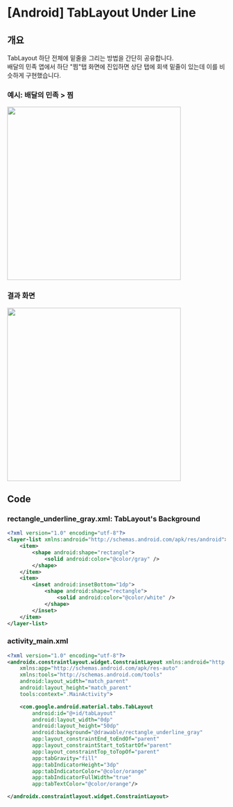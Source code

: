 
# [Android] TabLayout Under Line

## 개요

TabLayout 하단 전체에 밑줄을 그리는 방법을 간단히 공유합니다.</br>
배달의 민족 앱에서 하단 "찜"탭 화면에 진입하면 상단 탭에 회색 밑줄이 있는데 이를 비슷하게 구현했습니다.


### 예시: 배달의 민족  > 찜
<img src="https://github.com/JuhyeokLee97/Android-Study-By-Kotlin/assets/40654227/07a108e6-4de0-4c6b-8605-ba932ec6ffa1" width=400/>


### 결과 화면
<img src="https://github.com/JuhyeokLee97/Android-Study-By-Kotlin/assets/40654227/224acf43-f612-467c-947e-784f576b040e" width=400/>


## Code
### rectangle_underline_gray.xml: TabLayout's Background
``` xml
<?xml version="1.0" encoding="utf-8"?>
<layer-list xmlns:android="http://schemas.android.com/apk/res/android">
    <item>
        <shape android:shape="rectangle">
            <solid android:color="@color/gray" />
        </shape>
    </item>
    <item>
        <inset android:insetBottom="1dp">
            <shape android:shape="rectangle">
                <solid android:color="@color/white" />
            </shape>
        </inset>
    </item>
</layer-list>
```

### activity_main.xml
``` xml
<?xml version="1.0" encoding="utf-8"?>
<androidx.constraintlayout.widget.ConstraintLayout xmlns:android="http://schemas.android.com/apk/res/android"
    xmlns:app="http://schemas.android.com/apk/res-auto"
    xmlns:tools="http://schemas.android.com/tools"
    android:layout_width="match_parent"
    android:layout_height="match_parent"
    tools:context=".MainActivity">

    <com.google.android.material.tabs.TabLayout
        android:id="@+id/tabLayout"
        android:layout_width="0dp"
        android:layout_height="50dp"
        android:background="@drawable/rectangle_underline_gray"
        app:layout_constraintEnd_toEndOf="parent"
        app:layout_constraintStart_toStartOf="parent"
        app:layout_constraintTop_toTopOf="parent"
        app:tabGravity="fill"
        app:tabIndicatorHeight="3dp"
        app:tabIndicatorColor="@color/orange"
        app:tabIndicatorFullWidth="true"
        app:tabTextColor="@color/orange"/>

</androidx.constraintlayout.widget.ConstraintLayout>
```
